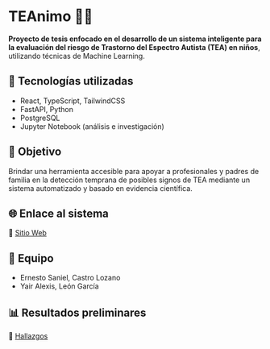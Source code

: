 # TEAnimo 🧠💙

**Proyecto de tesis enfocado en el desarrollo de un sistema inteligente para la evaluación del riesgo de Trastorno del Espectro Autista (TEA) en niños**, utilizando técnicas de Machine Learning.

## 🚀 Tecnologías utilizadas
- React, TypeScript, TailwindCSS
- FastAPI, Python
- PostgreSQL
- Jupyter Notebook (análisis e investigación)

## 🎯 Objetivo
Brindar una herramienta accesible para apoyar a profesionales y padres de familia en la detección temprana de posibles signos de TEA mediante un sistema automatizado y basado en evidencia científica.

## 🌐 Enlace al sistema
🔗 [Sitio Web](https://teanimo.vercel.app)

## 👥 Equipo
- Ernesto Saniel, Castro Lozano
- Yair Alexis, León García


## 📊 Resultados preliminares
🔗 [Hallazgos](https://imagenes-hallazgos.vercel.app)

